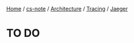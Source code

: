 [Home](https://mengxianbin.github.io) /
[cs-note](https://mengxianbin.github.io/cs-note/content) /
[Architecture](https://mengxianbin.github.io/cs-note/content/Architecture) /
[Tracing](https://mengxianbin.github.io/cs-note/content/Architecture/Tracing) /
[Jaeger](https://mengxianbin.github.io/cs-note/content/Architecture/Tracing/Jaeger)

# TO DO
